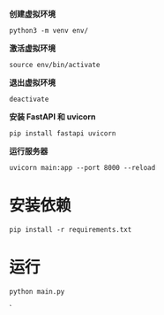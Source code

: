 
**创建虚拟环境**

```
python3 -m venv env/
```

**激活虚拟环境**

```
source env/bin/activate
```

**退出虚拟环境**

```
deactivate
```

**安装 FastAPI 和 uvicorn**

```
pip install fastapi uvicorn
```

**运行服务器**

```
uvicorn main:app --port 8000 --reload 
```

# 安装依赖

```
pip install -r requirements.txt
```

# 运行

```
python main.py
```
    
`